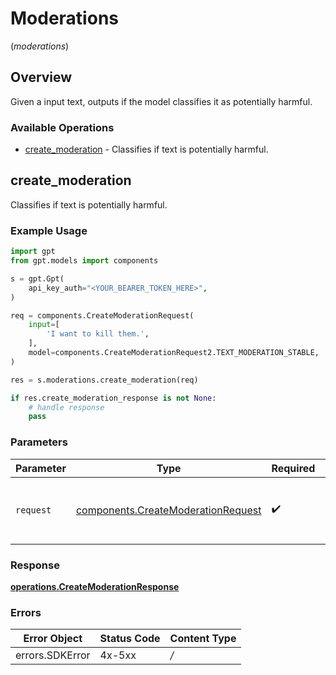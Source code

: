 # Moderations
(*moderations*)

## Overview

Given a input text, outputs if the model classifies it as potentially harmful.

### Available Operations

* [create_moderation](#create_moderation) - Classifies if text is potentially harmful.

## create_moderation

Classifies if text is potentially harmful.

### Example Usage

```python
import gpt
from gpt.models import components

s = gpt.Gpt(
    api_key_auth="<YOUR_BEARER_TOKEN_HERE>",
)

req = components.CreateModerationRequest(
    input=[
        'I want to kill them.',
    ],
    model=components.CreateModerationRequest2.TEXT_MODERATION_STABLE,
)

res = s.moderations.create_moderation(req)

if res.create_moderation_response is not None:
    # handle response
    pass
```

### Parameters

| Parameter                                                                                | Type                                                                                     | Required                                                                                 | Description                                                                              |
| ---------------------------------------------------------------------------------------- | ---------------------------------------------------------------------------------------- | ---------------------------------------------------------------------------------------- | ---------------------------------------------------------------------------------------- |
| `request`                                                                                | [components.CreateModerationRequest](../../models/components/createmoderationrequest.md) | :heavy_check_mark:                                                                       | The request object to use for the request.                                               |


### Response

**[operations.CreateModerationResponse](../../models/operations/createmoderationresponse.md)**
### Errors

| Error Object    | Status Code     | Content Type    |
| --------------- | --------------- | --------------- |
| errors.SDKError | 4x-5xx          | */*             |
